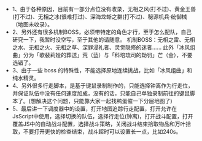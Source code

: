 - 1、由于各种原因，目前有一部分点位没有收录，无相之风(打不过)、黄金王兽(打不过)、无相之冰(很难打过)、深海龙蜥之群(打不过)、秘源机兵·统御械（地图未收录）。
- 2、另外还有很多机制BOSS，必须带特定的角色才行，至于怎么配队，自己研究一下，我暂时没空写，至于其他的请随意。
机制BOSS：无相之雷、无相之水、无相之火、无相之草、深罪浸礼者、灵觉隐修的迷者……
此外「冰风组曲」分为「歌裴莉娅的葬送」荒（蓝）与「科培琉司的劫罚」芒（金），不要选错了。
- 3、由于一些 boss 的特殊性，不能选择原地连续挑战，比如「冰风组曲」和纯水精灵。
- 4、另外很多行走脚本，是基于键鼠录制制作的，只能选择钟离作为行走位，并保证队伍中没有任何速度加成，没有的话，只能自己单独录制前往的键鼠脚本了。(想解决这个问题，只能靠大家一起找鸭蛋催一下分层地图了)
- 5、最后讲一下调度器中的设置，打开地图追踪行走配置，打开允许在JsScript中使用，选择切换的队伍，选择行走位(钟离)，打开战斗配置，打开覆盖JS中的自动战斗配置，选择战斗策略，关闭战斗结束拾取物品和万叶拾取，不要打开更快的检查结束，战斗超时可以设置长一点，比如240s。
